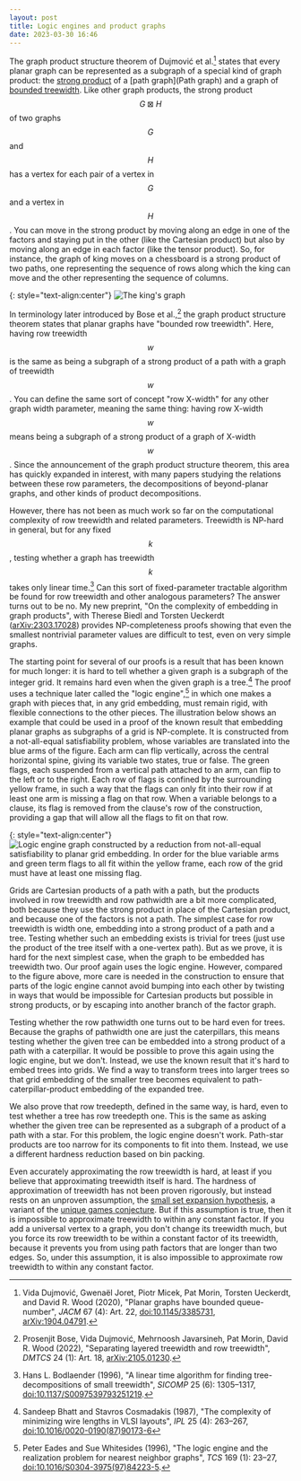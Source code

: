 ```yaml
---
layout: post
title: Logic engines and product graphs
date: 2023-03-30 16:46
---
```

The graph product structure theorem of Dujmović et al.[^duj] states that every planar graph can be represented as a subgraph of a special kind of graph product: the [strong product](https://en.wikipedia.org/wiki/Strong_product_of_graphs) of a [path graph](Path graph) and a graph of [bounded treewidth](https://en.wikipedia.org/wiki/Treewidth). Like other graph products, the strong product $$G\boxtimes H$$ of two graphs $$G$$ and $$H$$ has a vertex for each pair of a vertex in $$G$$ and a vertex in $$H$$. You can move in the strong product by moving along an edge in one of the factors and staying put in the other (like the Cartesian product) but also by moving along an edge in each factor (like the tensor product). So, for instance, the graph of king moves on a chessboard is a strong product of two paths, one representing the sequence of rows along which the king can move and the other representing the sequence of columns.

{: style="text-align:center"}
![The king's graph]({{site.baseurl}}/assets/2019/kings-graph.svg)

In terminology later introduced by Bose et al.,[^bos] the graph product structure theorem states that planar graphs have "bounded row treewidth". Here, having row treewidth $$w$$ is the same as being a subgraph of a strong product of a path with a graph of treewidth $$w$$. You can define the same sort of concept "row X-width" for any other graph width parameter, meaning the same thing: having row X-width $$w$$ means being a subgraph of a strong product of a graph of X-width $$w$$. Since the announcement of the graph product structure theorem, this area has quickly expanded in interest, with many papers studying the relations between these row parameters, the decompositions of beyond-planar graphs, and other kinds of product decompositions.

However, there has not been as much work so far on the computational complexity of row treewidth and related parameters. Treewidth is NP-hard in general, but for any fixed $$k$$, testing whether a graph has treewidth $$k$$ takes only linear time.[^bod] Can this sort of fixed-parameter tractable algorithm be found for row treewidth and other analogous parameters? The answer turns out to be no. My new preprint, "On the complexity of embedding in graph products", with Therese Biedl and Torsten Ueckerdt ([arXiv:2303.17028](https://arxiv.org/abs/2303.17028)) provides NP-completeness proofs showing that even the smallest nontrivial parameter values are difficult to test, even on very simple graphs.

The starting point for several of our proofs is a result that has been known for much longer: it is hard to tell whether a given graph is a subgraph of the integer grid. It remains hard even when the given graph is a tree.[^bc] The proof uses a technique later called the "logic engine",[^ew] in which one makes a graph with pieces that, in any grid embedding, must remain rigid, with flexible connections to the other pieces. The illustration below shows an example that could be used in a proof of the known result that embedding planar graphs as subgraphs of a grid is NP-complete. It is constructed from a not-all-equal satisfiability problem, whose variables are translated into the blue arms of the figure. Each arm can flip vertically, across the central horizontal spine, giving its variable two states, true or false. The green flags, each suspended from a vertical path attached to an arm, can flip to the left or to the right. Each row of flags is confined by the surrounding yellow frame, in such a way that the flags can only fit into their row if at least one arm is missing a flag on that row. When a variable belongs to a clause, its flag is removed from the clause's row of the construction, providing a gap that will allow all the flags to fit on that row.

{: style="text-align:center"}
![Logic engine graph constructed by a reduction from not-all-equal satisfiability to planar grid embedding. In order for the blue variable arms and green term flags to all fit within the yellow frame, each row of the grid must have at least one missing flag.]({{site.baseurl}}/assets/2023/logic-engine.svg)

Grids are Cartesian products of a path with a path, but the products involved in row treewidth and row pathwidth are a bit more complicated, both because they use the strong product in place of the Cartesian product, and because one of the factors is not a path. The simplest case for row treewidth is width one, embedding into a strong product of a path and a tree. Testing whether such an embedding exists is trivial for trees (just use the product of the tree itself with a one-vertex path). But as we prove, it is hard for the next simplest case, when the graph to be embedded has treewidth two. Our proof again uses the logic engine. However, compared to the figure above, more care is needed in the construction to ensure that parts of the logic engine cannot avoid bumping into each other by twisting in ways that would be impossible for Cartesian products but possible in strong products, or by escaping into another branch of the factor graph.

Testing whether the row pathwidth one turns out to be hard even for trees. Because the graphs of pathwidth one are just the caterpillars, this means testing whether the given tree can be embedded into a strong product of a path with a caterpillar. It would be possible to prove this again using the logic engine, but we don't. Instead, we use the known result that it's hard to embed trees into grids. We find a way to transform trees into larger trees so that grid embedding of the smaller tree becomes equivalent to path-caterpillar-product embedding of the expanded tree.

We also prove that row treedepth, defined in the same way, is hard, even to test whether a tree has row treedepth one. This is the same as asking whether the given tree can be represented as a subgraph of a product of a path with a star. For this problem, the logic engine doesn't work. Path-star products are too narrow for its components to fit into them. Instead, we use a different hardness reduction based on bin packing.

Even accurately approximating the row treewidth is hard, at least if you believe that approximating treewidth itself is hard. The hardness of approximation of treewidth has not been proven rigorously, but instead rests on an unproven assumption, the [small set expansion hypothesis](https://en.wikipedia.org/wiki/Small_set_expansion_hypothesis), a variant of the [unique games conjecture](https://en.wikipedia.org/wiki/Unique_games_conjecture). But if this assumption is true, then it is impossible to approximate treewidth to within any constant factor. If you add a universal vertex to a graph, you don't change its treewidth much, but you force its row treewidth to be within a constant factor of its treewidth, because it prevents you from using path factors that are longer than two edges. So, under this assumption, it is also impossible to approximate row treewidth to within any constant factor.

[^bc]: Sandeep Bhatt and Stavros Cosmadakis (1987), "The complexity of minimizing wire lengths in VLSI layouts", _IPL_ 25 (4): 263–267, [doi:10.1016/0020-0190(87)90173-6](https://doi.org/10.1016/0020-0190(87)90173-6)

[^bod]: Hans L. Bodlaender (1996), "A linear time algorithm for finding tree-decompositions of small treewidth", _SICOMP_ 25 (6): 1305–1317, [doi:10.1137/S0097539793251219](https://doi.org/10.1137/S0097539793251219).

[^bos]: Prosenjit Bose, Vida Dujmović, Mehrnoosh Javarsineh, Pat Morin, David R. Wood (2022), "Separating layered treewidth and row treewidth", _DMTCS_ 24 (1): Art. 18, [arXiv:2105.01230](https://arxiv.org/abs/2105.01230).

[^duj]: Vida Dujmović, Gwenaël Joret, Piotr Micek, Pat Morin, Torsten Ueckerdt, and David R. Wood (2020), "Planar graphs have bounded queue-number", _JACM_ 67 (4): Art. 22, [doi:10.1145/3385731](https://doi.org/10.1145/3385731), [arXiv:1904.04791](https://arxiv.org/abs/1904.04791).

[^ew]: Peter Eades and Sue Whitesides (1996), "The logic engine and the realization problem for nearest neighbor graphs", _TCS_ 169 (1): 23–27, [doi:10.1016/S0304-3975(97)84223-5](https://doi.org/10.1016/S0304-3975(97)84223-5).